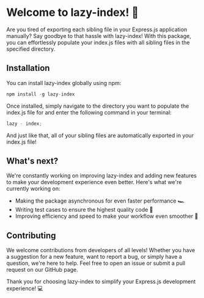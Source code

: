 # Welcome to lazy-index! 🚀

Are you tired of exporting each sibling file in your Express.js application manually? Say goodbye to that hassle with lazy-index! With this package, you can effortlessly populate your index.js files with all sibling files in the specified directory.

## Installation

You can install lazy-index globally using npm:

```javascript
npm install -g lazy-index
```

Once installed, simply navigate to the directory you want to populate the index.js file for and enter the following command in your terminal:

```javascript
lazy - index;
```

And just like that, all of your sibling files are automatically exported in your index.js file!

## What's next?

We're constantly working on improving lazy-index and adding new features to make your development experience even better. Here's what we're currently working on:

- Making the package asynchronous for even faster performance 🏎
- Writing test cases to ensure the highest quality code 🧪
- Improving efficiency and speed to make your workflow even smoother 🚀

## Contributing

We welcome contributions from developers of all levels! Whether you have a suggestion for a new feature, want to report a bug, or simply have a question, we're here to help. Feel free to open an issue or submit a pull request on our GitHub page.

Thank you for choosing lazy-index to simplify your Express.js development experience! 💻
